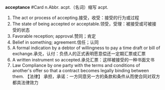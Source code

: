 **acceptance** #Card 
n.Abbr. acpt.（名词）缩写 acpt.
1. The act or process of accepting.接受，收受：接受的行为或过程
2. The state of being accepted or acceptable.领受，受理：被接受或可被接受的状态
3. Favorable reception; approval.赞同；肯定
4. Belief in something; agreement.信任；认同
5. A formal indication by a debtor of willingness to pay a time draft or bill of exchange.承兑，认付：负债人的正式表明愿意偿还一定期汇票或汇票
6. A written instrument so accepted.承兑汇票：这样被接受的一种书面文书
7. Law Compliance by one party with the terms and conditions of another's offer so that a contract becomes legally binding between them.
【法律】 承担，承诺：一方同意另一方的条款和条件从而使合同对双方都具法律效力
